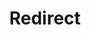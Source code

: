 ﻿---
layout: src/layouts/Redirect.astro
title: Redirect
redirect: https://octopus.com/docs/octopus-rest-api/octopus.server.exe-command-line/external-worker
pubDate:  2023-01-01
navSearch: false
navSitemap: false
navMenu: false
---

